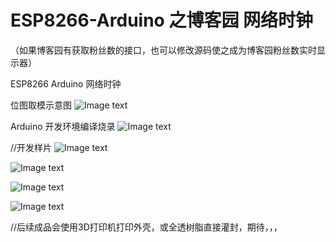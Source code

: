 # ESP8266-Arduino 之博客园 网络时钟

（如果博客园有获取粉丝数的接口，也可以修改源码使之成为博客园粉丝数实时显示器）

ESP8266 Arduino 网络时钟

位图取模示意图
![Image text](https://github.com/diystring/ESP8266ArduinoNetworkTime/blob/main/ESP8266-Arduino/img/Snipaste_2021-04-05_16-49-18.png)

Arduino 开发环境编译烧录
![Image text](https://github.com/diystring/ESP8266ArduinoNetworkTime/blob/main/ESP8266-Arduino/img/Snipaste_2021-04-05_16-53-45.png)

//开发样片
![Image text](https://github.com/diystring/ESP8266ArduinoNetworkTime/blob/main/ESP8266-Arduino/img/A1.jpg)

![Image text](https://github.com/diystring/ESP8266ArduinoNetworkTime/blob/main/ESP8266-Arduino/img/A1.jpg)

![Image text](https://github.com/diystring/ESP8266ArduinoNetworkTime/blob/main/ESP8266-Arduino/img/A1.jpg)

![Image text](https://github.com/diystring/ESP8266ArduinoNetworkTime/blob/main/ESP8266-Arduino/img/A1.jpg)

//后续成品会使用3D打印机打印外壳，或全透树脂直接灌封，期待，，，
